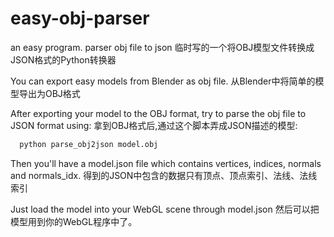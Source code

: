 # easy-obj-parser
an easy program. parser obj file to json
临时写的一个将OBJ模型文件转换成JSON格式的Python转换器

You can export easy models from Blender as obj file.
从Blender中将简单的模型导出为OBJ格式

After exporting your model to the OBJ format, try to parse the obj file to JSON format using:
拿到OBJ格式后,通过这个脚本弄成JSON描述的模型:

``` python
  python parse_obj2json model.obj
```
Then you'll have a model.json file which contains vertices, indices, normals and normals_idx.
得到的JSON中包含的数据只有顶点、顶点索引、法线、法线索引

Just load the model into your WebGL scene through model.json
然后可以把模型用到你的WebGL程序中了。

